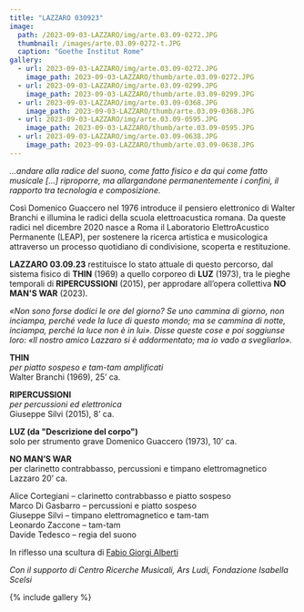 ```yaml
---
title: "LAZZARO 030923"
image:
  path: /2023-09-03-LAZZARO/img/arte.03.09-0272.JPG
  thumbnail: /images/arte.03.09-0272-t.JPG
  caption: "Goethe Institut Rome"
gallery:
  - url: 2023-09-03-LAZZARO/img/arte.03.09-0272.JPG
    image_path: 2023-09-03-LAZZARO/thumb/arte.03.09-0272.JPG
  - url: 2023-09-03-LAZZARO/img/arte.03.09-0299.JPG
    image_path: 2023-09-03-LAZZARO/thumb/arte.03.09-0299.JPG
  - url: 2023-09-03-LAZZARO/img/arte.03.09-0368.JPG
    image_path: 2023-09-03-LAZZARO/thumb/arte.03.09-0368.JPG
  - url: 2023-09-03-LAZZARO/img/arte.03.09-0595.JPG
    image_path: 2023-09-03-LAZZARO/thumb/arte.03.09-0595.JPG
  - url: 2023-09-03-LAZZARO/img/arte.03.09-0638.JPG
    image_path: 2023-09-03-LAZZARO/thumb/arte.03.09-0638.JPG   
---
```


_...andare alla radice del suono, come fatto fisico e da qui come fatto musicale [...] riproporre, ma allargandone permanentemente i confini, il rapporto tra tecnologia e composizione._

Così Domenico Guaccero nel 1976 introduce il pensiero elettronico di Walter Branchi e illumina le radici della scuola elettroacustica romana. Da queste radici nel dicembre 2020 nasce a Roma il Laboratorio ElettroAcustico Permanente (LEAP), per sostenere la ricerca artistica e musicologica attraverso un processo quotidiano di condivisione, scoperta e restituzione.

**LAZZARO 03.09.23** restituisce lo stato attuale di questo percorso, dal sistema fisico di **THIN** (1969) a quello corporeo di **LUZ** (1973), tra le pieghe temporali di **RIPERCUSSIONI** (2015), per approdare all’opera collettiva **NO MAN'S WAR** (2023).

_«Non sono forse dodici le ore del giorno? Se uno cammina di giorno, non inciampa, perché vede la luce di questo mondo; ma se cammina di notte, inciampa, perché la luce non è in lui». Disse queste cose e poi soggiunse loro: «Il nostro amico Lazzaro si è addormentato; ma io vado a svegliarlo»._

**THIN**    
_per piatto sospeso e tam-tam amplificati_    
Walter Branchi (1969), 25’ ca.    

**RIPERCUSSIONI**    
_per percussioni ed elettronica_    
Giuseppe Silvi (2015), 8’ ca.    

**LUZ (da "Descrizione del corpo")**    
solo per strumento grave Domenico Guaccero (1973), 10’ ca.    

**NO MAN’S WAR**    
per clarinetto contrabbasso, percussioni e timpano elettromagnetico Lazzaro 20’ ca.

Alice Cortegiani – clarinetto contrabbasso e piatto sospeso    
Marco Di Gasbarro – percussioni e piatto sospeso    
Giuseppe Silvi – timpano elettromagnetico e tam-tam    
Leonardo Zaccone – tam-tam    
Davide Tedesco – regia del suono

In riflesso una scultura di [Fabio Giorgi Alberti](https://www.albumarte.org/en/people/fabio-giorgi-alberti-2/)

_Con il supporto di Centro Ricerche Musicali, Ars Ludi, Fondazione Isabella Scelsi_

{% include gallery %}

<!-- ![alt]({{ site.url }}{{ site.baseurl }}/2023-09-03-LAZZARO/img/arte.03.09-0272.JPG)

![alt]({{ site.url }}{{ site.baseurl }}/2023-09-03-LAZZARO/img/arte.03.09-0299.JPG)

![alt]({{ site.url }}{{ site.baseurl }}/2023-09-03-LAZZARO/img/arte.03.09-0368.JPG)

![alt]({{ site.url }}{{ site.baseurl }}/2023-09-03-LAZZARO/img/arte.03.09-0595.JPG)

![alt]({{ site.url }}{{ site.baseurl }}/2023-09-03-LAZZARO/img/arte.03.09-0638.JPG) -->
